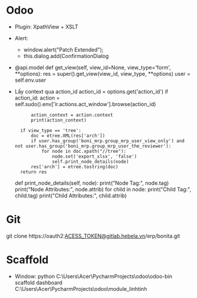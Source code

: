 # Odoo
- Plugin: XpathView + XSLT
- Alert:
  + window.alert("Patch Extended");
  + this.dialog.add(ConfirmationDialog
-
    @api.model
    def get_view(self, view_id=None, view_type='form', **options):
        res = super().get_view(view_id, view_type, **options)
        user = self.env.user


- Lấy context qua action_id 
        action_id = options.get('action_id')
        if action_id:
            action = self.sudo().env['ir.actions.act_window'].browse(action_id)

            action_context = action.context
            print(action_context)
        
        if view_type == 'tree':
            doc = etree.XML(res['arch'])
            if user.has_group('boni_mrp.group_mrp_user_view_only') and not user.has_group('boni_mrp.group_mrp_user_the_reviewer'):
                for node in doc.xpath("//tree"):
                    node.set('export_xlsx', 'false')
                    self.print_node_details(node)
            res['arch'] = etree.tostring(doc)
        return res

    def print_node_details(self, node):
        print("Node Tag:", node.tag)
        print("Node Attributes:", node.attrib)
        for child in node:
            print("Child Tag:", child.tag)
            print("Child Attributes:", child.attrib)
# Git
git clone https://oauth2:ACESS_TOKEN@gitlab.hebela.vn/erp/bonita.git

# Scaffold
+ Window: python  C:\Users\Acer\PycharmProjects\odoo\odoo-bin scaffold dashboard C:\Users\Acer\PycharmProjects\odoo\module_linhtinh

